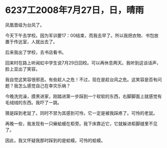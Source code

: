 # 6237工2008年7月27日，日，晴雨

凤凰晋级为台风了。

今天下午去学校。因为军训要17：00结束，而我去早了。所以我把衣物、书包放置于传达室，人就出去了。

后来我出了学校，去书店看书。

回来时在路上听闻虹中学生说7月29日回校。可以再休息两天。我听到这谈话声，脸上显出了笑容。

我自觉这笑容很邪恶。有些趁人之危！不过，现在是趁台风之危。这笑容是否有问题？我怎么感觉自己在幸灾乐祸？

今晚洗完澡，摸黑进家，刚踏进第一步踩到一个软软的东西，右脚脚面上就感觉有毛绒绒的东西。我吓了一跳。

猜是踩到老鼠了。同时不禁为其感到可怜，它一定是被我踩疼了。可怜的老鼠。

再晚一些，我发现有一只癞蛤蟆在柜旁。我下床靠近它，它就躲进柜脚缝里不见了。

因此，我又怀疑我那时踩到的是蛤蟆。可怜的蛤蟆。
